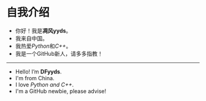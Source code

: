 # 自我介绍

- 你好！我是**凋风yyds**。
- 我来自中国。
- 我热爱*Python*和*C++*。
- 我是一个GitHub新人，请多多指教！

---

- Hello! I’m **DFyyds**.
- I'm from China.
- I love *Python and C++*.
- I'm a GitHub newbie, please advise!
